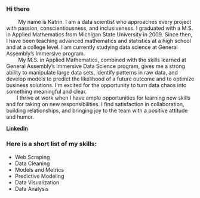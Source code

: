### Hi there 
&emsp;&emsp; My name is Katrin. I am a data scientist who approaches every project with passion, conscientiousness, and inclusiveness. I graduated with a M.S. in Applied Mathematics from Michigan State University in 2009. Since then, I have been teaching advanced mathematics and statistics at a high school and at a college level. I am currently studying data science at General Assembly’s Immersive program. 
<br> &emsp;&emsp; My M.S. in Applied Mathematics, combined with the skills learned at General Assembly’s Immersive Data Science program, gives me a strong ability to manipulate large data sets, identify patterns in raw data, and develop models to predict the likelihood of a future outcome and to optimize business solutions. I'm excited for the opportunity to turn data chaos into something meaningful and clear. 
<br> &emsp;&emsp;I thrive at work when I have ample opportunities for learning new skills and for taking on new responsibilities. I find satisfaction in collaboration, building relationships, and bringing joy to the team with a positive attitude and humor.
      
[**LinkedIn**](https://www.linkedin.com/in/katrinayrapetov/)

### Here is a short list of my skills:
* Web Scraping 
* Data Cleaning 
* Models and Metrics
* Predictive Modeling 
* Data Visualization 
* Data Analysis 
